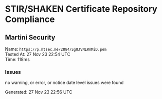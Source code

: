 # STIR/SHAKEN Certificate Repository Compliance

## Martini Security

Name: `https://p.mtsec.me/2884/Sg8JVNLRmMiD.pem`\
Tested At: 27 Nov 23 22:54 UTC\
Time: 118ms

### Issues

no warning, or error, or notice date level issues were found

Generated: 27 Nov 23 22:56 UTC